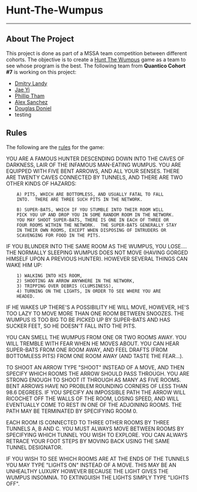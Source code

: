 # Hunt-The-Wumpus
---

## About The Project
This project is done as part of a MSSA team competition between different cohorts. The objective is to create a [Hunt The Wumpus](https://en.wikipedia.org/wiki/Hunt_the_Wumpus) game as a team to see whose program is the best. The following team from **Quantico Cohort #7** is working on this project:
- [Dmitry Landy](https://github.com/DmitryLandy/)
- [Jae Yi](https://github.com/jaehyi)
- [Phillip Tham](https://github.com/Phillip-M-Tham)
- [Alex Sanchez](https://github.com/AlexSanchez7x)
- [Douglas Doniel](https://github.com/Douglas-Doniel)
- testing

## Rules

The following are the [rules](https://www.pdp8.net/games/wumpus.shtml) for the game:

YOU ARE A FAMOUS HUNTER DESCENDING DOWN INTO THE CAVES OF DARKNESS,
LAIR OF THE INFAMOUS MAN-EATING WUMPUS.  YOU ARE EQUIPPED WITH FIVE
BENT ARROWS, AND ALL YOUR SENSES.  THERE ARE TWENTY CAVES CONNECTED
BY TUNNELS, AND THERE ARE TWO OTHER KINDS OF HAZARDS:

        A) PITS, WHICH ARE BOTTOMLESS, AND USUALLY FATAL TO FALL
        INTO.  THERE ARE THREE SUCH PITS IN THE NETWORK.

        B) SUPER-BATS, WHICH IF YOU STUMBLE INTO THEIR ROOM WILL
        PICK YOU UP AND DROP YOU IN SOME RANDOM ROOM IN THE NETWORK.
        YOU MAY SHOOT SUPER-BATS, THERE IS ONE IN EACH OF THREE OR
        FOUR ROOMS WITHIN THE NETWORK.  THE SUPER-BATS GENERALLY STAY
        IN THEIR OWN ROOMS, EXCEPT WHEN DISPOSING OF INTRUDERS OR
        SCAVENGING FOR FOOD IN THE PITS.

IF YOU BLUNDER INTO THE SAME ROOM AS THE WUMPUS, YOU LOSE....
THE NORMALLY SLEEPING WUMPUS DOES NOT MOVE (HAVING GORGED HIMSELF UPON
A PREVIOUS HUNTER).  HOWEVER SEVERAL THINGS CAN WAKE HIM UP:

        1) WALKING INTO HIS ROOM,
        2) SHOOTING AN ARROW ANYWHERE IN THE NETWORK,
        3) TRIPPING OVER DEBRIS (CLUMSINESS),
        4) TURNING ON THE LIGHTS, IN ORDER TO SEE WHERE YOU ARE
        HEADED.

IF HE WAKES UP THERE'S A POSSIBILITY HE WILL MOVE, HOWEVER, HE'S TOO
LAZY TO MOVE MORE THAN ONE ROOM BETWEEN SNOOZES.  THE WUMPUS IS TOO
BIG TO BE PICKED UP BY SUPER-BATS AND HAS SUCKER FEET, SO HE DOESN'T
FALL INTO THE PITS.

YOU CAN SMELL THE WUMPUS FROM ONE OR TWO ROOMS AWAY.  YOU WILL
TREMBLE WITH FEAR WHEN HE MOVES ABOUT.  YOU CAN HEAR SUPER-BATS FROM
ONE ROOM AWAY, AND FEEL DRAFTS (FROM BOTTOMLESS PITS) FROM ONE ROOM
AWAY (AND TASTE THE FEAR...).

TO SHOOT AN ARROW TYPE "SHOOT" INSTEAD OF A MOVE, AND THEN
SPECIFY WHICH ROOMS THE ARROW SHOULD PASS THROUGH.  YOU ARE STRONG
ENOUGH TO SHOOT IT THROUGH AS MANY AS FIVE ROOMS.  BENT ARROWS HAVE
NO PROBLEM ROUNDING CORNERS OF LESS THAN 98.6 DEGREES.  IF YOU
SPECIFY AN IMPOSSIBLE PATH THE ARROW WILL RICOCHET OFF THE WALLS OF
THE ROOM, LOSING SPEED, AND WILL EVENTUALLY COME TO REST IN ONE OF
THE ADJOINING ROOMS.  THE PATH MAY BE TERMINATED BY SPECIFYING ROOM 0.

EACH ROOM IS CONNECTED TO THREE OTHER ROOMS BY THREE TUNNELS A, B
AND C.  YOU MUST ALWAYS MOVE BETWEEN ROOMS BY SPECIFYING WHICH
TUNNEL YOU WISH TO EXPLORE.  YOU CAN ALWAYS RETRACE YOUR FOOT STEPS
BY MOVING BACK USING THE SAME TUNNEL DESIGNATOR.

IF YOU WISH TO SEE WHICH ROOMS ARE AT THE ENDS OF THE TUNNELS YOU
MAY TYPE "LIGHTS ON" INSTEAD OF A MOVE.  THIS MAY BE AN UNHEALTHY
LUXURY HOWEVER BECAUSE THE LIGHT GIVES THE WUMPUS INSOMNIA.  TO
EXTINGUISH THE LIGHTS SIMPLY TYPE "LIGHTS OFF".
